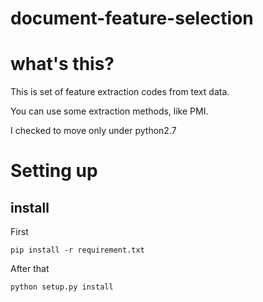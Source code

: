 document-feature-selection
==========================

# what's this?

This is set of feature extraction codes from text data.

You can use some extraction methods, like PMI.

I checked to move only under python2.7


# Setting up

## install

First

`pip install -r requirement.txt`

After that

`python setup.py install`



